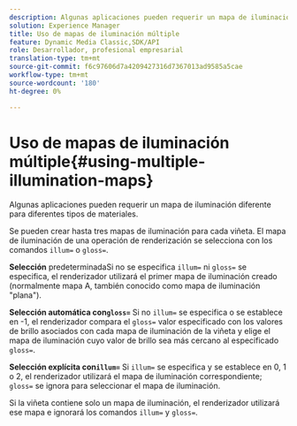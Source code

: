 ```yaml
---
description: Algunas aplicaciones pueden requerir un mapa de iluminación diferente para diferentes tipos de materiales.
solution: Experience Manager
title: Uso de mapas de iluminación múltiple
feature: Dynamic Media Classic,SDK/API
role: Desarrollador, profesional empresarial
translation-type: tm+mt
source-git-commit: f6c97606d7a4209427316d7367013ad9585a5cae
workflow-type: tm+mt
source-wordcount: '180'
ht-degree: 0%

---
```



# Uso de mapas de iluminación múltiple{#using-multiple-illumination-maps}

Algunas aplicaciones pueden requerir un mapa de iluminación diferente para diferentes tipos de materiales.

Se pueden crear hasta tres mapas de iluminación para cada viñeta. El mapa de iluminación de una operación de renderización se selecciona con los comandos `illum=` o `gloss=`.

**Selección** predeterminadaSi no se especifica  `illum=` ni  `gloss=` se especifica, el renderizador utilizará el primer mapa de iluminación creado (normalmente mapa A, también conocido como mapa de iluminación &quot;plana&quot;).

**Selección automática con`gloss=`** Si no  `illum=` se especifica o se establece en -1, el renderizador compara el  `gloss=` valor especificado con los valores de brillo asociados con cada mapa de iluminación de la viñeta y elige el mapa de iluminación cuyo valor de brillo sea más cercano al especificado  `gloss=`.

**Selección explícita con`illum=`** Si  `illum=` se especifica y se establece en 0, 1 o 2, el renderizador utilizará el mapa de iluminación correspondiente;  `gloss=` se ignora para seleccionar el mapa de iluminación.

Si la viñeta contiene solo un mapa de iluminación, el renderizador utilizará ese mapa e ignorará los comandos `illum=` y `gloss=`.
